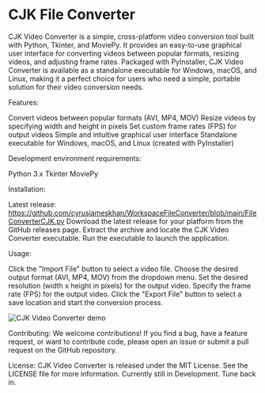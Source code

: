 # CJK File Converter

CJK Video Converter is a simple, cross-platform video conversion tool built with Python, Tkinter, and MoviePy. It provides an easy-to-use graphical user interface for converting videos between popular formats, resizing videos, and adjusting frame rates. Packaged with PyInstaller, CJK Video Converter is available as a standalone executable for Windows, macOS, and Linux, making it a perfect choice for users who need a simple, portable solution for their video conversion needs.

Features:

Convert videos between popular formats (AVI, MP4, MOV)
Resize videos by specifying width and height in pixels
Set custom frame rates (FPS) for output videos
Simple and intuitive graphical user interface
Standalone executable for Windows, macOS, and Linux (created with PyInstaller)

Development environment requirements:

Python 3.x
Tkinter
MoviePy

Installation:

Latest release: https://github.com/cyrusjameskhan/WorkspaceFileConverter/blob/main/FileConverterCJK.py
Download the latest release for your platform from the GitHub releases page.
Extract the archive and locate the CJK Video Converter executable.
Run the executable to launch the application.

Usage:

Click the "Import File" button to select a video file.
Choose the desired output format (AVI, MP4, MOV) from the dropdown menu.
Set the desired resolution (width x height in pixels) for the output video.
Specify the frame rate (FPS) for the output video.
Click the "Export File" button to select a save location and start the conversion process.

![CJK Video Converter demo](https://github.com/cyrusjameskhan/WorkspaceFileConverter/blob/main/Example.png)


Contributing:
We welcome contributions! If you find a bug, have a feature request, or want to contribute code, please open an issue or submit a pull request on the GitHub repository.

License:
CJK Video Converter is released under the MIT License. See the LICENSE file for more information.
Currently still in Development. Tune back in.
